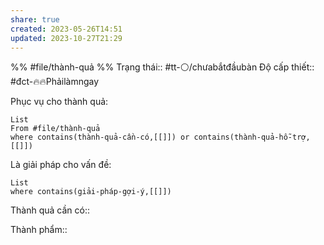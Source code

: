```yaml
---
share: true
created: 2023-05-26T14:51
updated: 2023-10-27T21:29
---
```

%%
#file/thành-quả
%%
Trạng thái:: #tt-⚪/chưabắtđầubàn
Độ cấp thiết:: #đct-🔥🔥Phảilàmngay

Phục vụ cho thành quả:
```dataview
List 
From #file/thành-quả 
where contains(thành-quả-cần-có,[[]]) or contains(thành-quả-hỗ-trợ,[[]]) 
```

Là giải pháp cho vấn đề:
```dataview
List 
where contains(giải-pháp-gợi-ý,[[]]) 
```

Thành quả cần có:: 

Thành phẩm::

